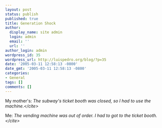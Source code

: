 ```yaml
---
layout: post
status: publish
published: true
title: Generation Shock
author:
  display_name: site admin
  login: admin
  email: ''
  url: ''
author_login: admin
wordpress_id: 35
wordpress_url: http://luispedro.org/blog/?p=35
date: '2005-03-11 12:58:13 -0800'
date_gmt: '2005-03-11 12:58:13 -0800'
categories:
- General
tags: []
comments: []
---
```

<p>My mother's: <cite>The subway's ticket booth was closed, so I had to use the machine.<&#47;cite></p>
<p>Me: <cite>The vending machine was out of order. I had to got to the ticket booth.<&#47;cite></p>
